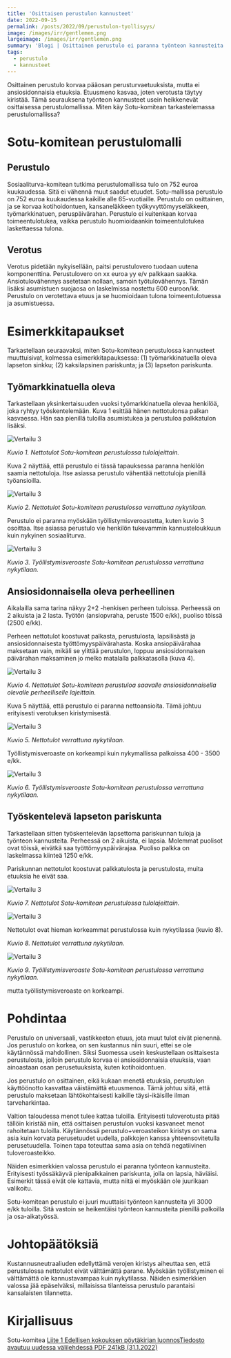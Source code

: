 ```yaml
---
title: 'Osittaisen perustulon kannusteet'
date: 2022-09-15
permalink: /posts/2022/09/perustulon-tyollisyys/
image: /images/irr/gentlemen.png
largeimage: /images/irr/gentlemen.png
summary: 'Blogi | Osittainen perustulo ei paranna työnteon kannusteita'
tags:
  - perustulo
  - kannusteet
---
```


Osittainen perustulo korvaa pääosan perusturvaetuuksista, mutta ei ansiosidonnaisia etuuksia.
Etuusmeno kasvaa, joten verotusta täytyy kiristää. Tämä seurauksena työnteon kannusteet usein heikkenevät 
osittaisessa perustulomallissa. Miten käy Sotu-komitean tarkastelemassa perustulomallissa?

Sotu-komitean perustulomalli
=====

Perustulo
------

Sosiaaliturva-komitean tutkima perustulomallissa tulo on 752 euroa kuukaudessa. Sitä ei vähennä muut saadut etuudet. 
Sotu-mallissa perustulo on 752 euroa kuukaudessa kaikille alle 65-vuotiaille. Perustulo on osittainen, ja se
korvaa kotihoidontuen, kansaneläkkeen työkyvyttömyyseläkkeen, työmarkkinatuen, peruspäivärahan. Perustulo ei kuitenkaan
korvaa toimeentulotukea, vaikka perustulo huomioidaankin toimeentulotukea laskettaessa tulona.

Verotus
-----

Verotus pidetään nykyisellään, paitsi perustulovero tuodaan uutena komponenttina. Perustulovero on xx euroa yy e/v palkkaan saakka.
Ansiotulovähennys asetetaan nollaan, samoin työtulovähennys. Tämän lisäksi asumistuen suojaosa on laskelmissa nostettu 600 euroon/kk.
Perustulo on verotettava etuus ja se huomioidaan tulona toimeentulotuessa ja asumistuessa.

Esimerkkitapaukset
=====

Tarkastellaan seuraavaksi, miten Sotu-komitean perustulossa kannusteet muuttuisivat, kolmessa esimerkkitapauksessa:
(1) työmarkkinatuella oleva lapseton sinkku; (2) kaksilapsinen pariskunta; ja (3) lapseton pariskunta.

Työmarkkinatuella oleva
------

Tarkastellaan 
yksinkertaisuuden vuoksi työmarkkinatuella olevaa henkilöä, joka ryhtyy työskentelemään. Kuva 1 esittää hänen nettotulonsa 
palkan kasvaessa. Hän saa pienillä tuloilla asumistukea ja perustuloa palkkatulon lisäksi.

![Vertailu 3](/images/perustulo/1+0/perustulo_netto.png)

*Kuvio 1. Nettotulot Sotu-komitean perustulossa tulolajeittain.*

Kuva 2 näyttää, että perustulo ei tässä tapauksessa paranna henkilön saamia nettotuloja.
Itse asiassa perustulo vähentää nettotuloja pienillä työansioilla.

![Vertailu 3](/images/perustulo/1+0/perustulovertailu__netto.png)

*Kuvio 2. Nettotulot Sotu-komitean perustulossa verrattuna nykytilaan.*

Perustulo ei paranna myöskään työllistymisveroastetta, kuten kuvio 3 osoittaa.
Itse asiassa perustulo vie henkilön tukevammin kannusteloukkuun kuin nykyinen sosiaaliturva.

![Vertailu 3](/images/perustulo/1+0/perustulovertailu__tva.png)

*Kuvio 3. Työllistymisveroaste Sotu-komitean perustulossa verrattuna nykytilaan.*

Ansiosidonnaisella oleva perheellinen
-----

Aikalailla sama tarina näkyy 2+2 -henkisen perheen tuloissa.
Perheessä on 2 aikuista ja 2 lasta. Työtön (ansiopvraha, peruste 1500 e/kk), puoliso töissä (2500 e/kk).

Perheen nettotulot koostuvat palkasta, perustulosta, lapsilisästä ja ansiosidonnaisesta työttömyyspäivärahasta.
Koska ansiopäivärahaa maksetaan vain, mikäli se ylittää perustulon, loppuu ansiosidonnaisen päivärahan maksaminen
jo melko matalalla palkkatasolla (kuva 4).

![Vertailu 3](/images/perustulo/2+2/perustulo_netto.png)

*Kuvio 4. Nettotulot Sotu-komitean perustuloa saavalle ansiosidonnaisella olevalle perheelliselle lajeittain.*

Kuva 5 näyttää, että perustulo ei paranna nettoansioita. Tämä johtuu erityisesti verotuksen kiristymisestä.

![Vertailu 3](/images/perustulo/2+2/perustulovertailu__netto.png)

*Kuvio 5. Nettotulot verrattuna nykytilaan.*

Työllistymisveroaste on korkeampi kuin nykymallissa palkoissa 400 - 3500 e/kk.

![Vertailu 3](/images/perustulo/2+2/perustulovertailu__tva.png)

*Kuvio 6. Työllistymisveroaste Sotu-komitean perustulossa verrattuna nykytilaan.*


Työskentelevä lapseton pariskunta
-----

Tarkastellaan sitten työskentelevän lapsettoma pariskunnan tuloja ja työnteon kannusteita.
Perheessä on 2 aikuista, ei lapsia. Molemmat puolisot ovat töissä, eivätkä saa työttömyyspäivärajaa.
Puoliso palkka on laskelmassa kiinteä 1250 e/kk.

Pariskunnan nettotulot koostuvat palkkatulosta ja perustulosta, muita etuuksia he eivät saa.

![Vertailu 3](/images/perustulo/2+0/perustulo_netto.png)

*Kuvio 7. Nettotulot Sotu-komitean perustulossa tulolajeittain.*

![Vertailu 3](/images/perustulo/2+0/perustulovertailu__netto.png)

Nettotulot ovat hieman korkeammat perustulossa kuin nykytilassa (kuvio 8).

*Kuvio 8. Nettotulot verrattuna nykytilaan.*

![Vertailu 3](/images/perustulo/2+0/perustulovertailu__tva.png)

*Kuvio 9. Työllistymisveroaste Sotu-komitean perustulossa verrattuna nykytilaan.*

mutta työllistymisveroaste on korkeampi.

Pohdintaa
=====

Perustulo on universaali, vastikkeeton etuus, jota muut tulot eivät pienennä. 
Jos perustulo on korkea, on sen kustannus niin suuri, ettei se ole käytännössä mahdollinen. 
Siksi Suomessa usein keskustellaan osittaisesta perustulosta, jolloin perustulo 
korvaa ei ansiosidonnaisia etuuksia, vaan ainoastaan osan perusetuuksista, kuten kotihoidontuen.

Jos perustulo on osittainen, eikä kukaan menetä etuuksia, perustulon käyttöönotto kasvattaa väistämättä etuusmenoa.
Tämä johtuu siitä, että perustulo maksetaan lähtökohtaisesti kaikille täysi-ikäisille ilman tarveharkintaa.

Valtion taloudessa menot tulee kattaa tuloilla. Erityisesti tuloverotusta pitää tällöin kiristää niin, että osittaisen 
perustulon vuoksi kasvaneet menot rahoitetaan tuloilla. Käytännössä perustulo+veroasteikon kiristys
on sama asia kuin korvata perusetuudet uudella, palkkojen kanssa yhteensovitetulla perusetuudella. 
Toinen tapa toteuttaa sama asia on tehdä negatiivinen tuloveroasteikko.

Näiden esimerkkien valossa perustulo ei paranna työnteon kannusteita. Erityisesti työssäkäyvä pienipalkkainen 
pariskunta, jolla on lapsia, häviäisi. Esimerkit tässä eivät ole kattavia, mutta niitä ei myöskään ole juurikaan
valikoitu.

Sotu-komitean perustulo ei juuri muuttaisi työnteon kannusteita yli 3000 e/kk tuloilla. Sitä vastoin se heikentäisi
työnteon kannusteita pienillä palkoilla ja osa-aikatyössä.

Johtopäätöksiä
=====

Kustannusneutraaliuden edellyttämä verojen kiristys aiheuttaa sen, että perustulossa nettotulot eivät
välttämättä parane. Myöskään työllistyminen ei välttämättä ole kannustavampaa kuin nykytilassa.
Näiden esimerkkien valossa jää epäselväksi, millaisissa tilanteissa perustulo parantaisi kansalaisten tilannetta.



Kirjallisuus
======

Sotu-komitea [Liite 1 Edellisen kokouksen pöytäkirjan luonnosTiedosto avautuu uudessa välilehdessä PDF 241kB  (31.1.2022)](https://valtioneuvosto.fi/documents/1271139/110185440/Liite+2+Diaesitys+Sosiaaliturvakomitean+ty%C3%B6kokous+14.2.2022.pdf/f356c958-96d9-7c1c-9fcb-517d284ab440/Liite+2+Diaesitys+Sosiaaliturvakomitean+ty%C3%B6kokous+14.2.2022.pdf?t=1645176140240)